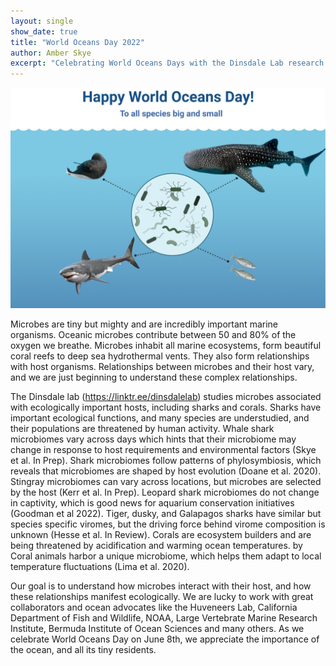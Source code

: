 ```yaml
---
layout: single
show_date: true
title: "World Oceans Day 2022"
author: Amber Skye
excerpt: "Celebrating World Oceans Days with the Dinsdale Lab research group.\n"
---
```


![](/assets/images/WOD2.jpg)

Microbes are tiny but mighty and are incredibly important marine organisms. Oceanic microbes contribute between 50 and
80% of the oxygen we breathe. Microbes inhabit all marine ecosystems, form beautiful coral reefs to deep sea
hydrothermal vents. They also form relationships with host organisms. Relationships between microbes and their host
vary, and we are just beginning to understand these complex relationships.

The Dinsdale lab (https://linktr.ee/dinsdalelab) studies microbes associated with ecologically important hosts, including sharks and corals.
Sharks have important ecological functions, and many species are understudied, and their populations are threatened by
human activity. Whale shark microbiomes vary across days which hints that their microbiome may change in response to
host requirements and environmental factors (Skye et al. In Prep). Shark microbiomes follow patterns of phylosymbiosis,
which reveals that microbiomes are shaped by host evolution (Doane et al. 2020). Stingray microbiomes can vary across
locations, but microbes are selected by the host (Kerr et al. In Prep). Leopard shark microbiomes do not change in
captivity, which is good news for aquarium conservation initiatives (Goodman et al 2022). Tiger, dusky, and Galapagos
sharks have similar but species specific viromes, but the driving force behind virome composition is unknown
(Hesse et al. In Review). Corals are ecosystem builders and are being threatened by acidification and warming ocean
temperatures. by Coral animals harbor a unique microbiome, which helps them adapt to local temperature fluctuations
(Lima et al. 2020).

Our goal is to understand how microbes interact with their host, and how these relationships manifest ecologically.
We are lucky to work with great collaborators and ocean advocates like the Huveneers Lab, California Department of Fish
and Wildlife, NOAA, Large Vertebrate Marine Research Institute, Bermuda Institute of Ocean Sciences and many others.
As we celebrate World Oceans Day on June 8th, we appreciate the importance of the ocean, and all its tiny residents.